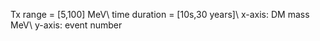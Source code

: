Tx range = [5,100] MeV\\
time duration = [10s,30 years]\\
x-axis: DM mass MeV\\
y-axis: event number
